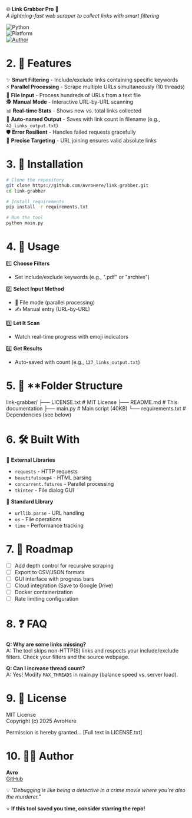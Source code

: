 
🌐 **Link Grabber Pro** 🔗  
*A lightning-fast web scraper to collect links with smart filtering*

![Python](https://img.shields.io/badge/Python-3.8+-blue?logo=python)  
![Platform](https://img.shields.io/badge/Platform-Windows%20|%20Linux%20|%20Mac-lightgrey)  
[![Author](https://img.shields.io/badge/Author-AvroHere-green?logo=github)](https://github.com/AvroHere)

# 2. 🧩 **Features**
✨ **Smart Filtering** - Include/exclude links containing specific keywords  
⚡ **Parallel Processing** - Scrape multiple URLs simultaneously (10 threads)  
📂 **File Input** - Process hundreds of URLs from a text file  
🕵️ **Manual Mode** - Interactive URL-by-URL scanning  
📊 **Real-time Stats** - Shows new vs. total links collected  
💾 **Auto-named Output** - Saves with link count in filename (e.g., `42_links_output.txt`)  
🛡️ **Error Resilient** - Handles failed requests gracefully  
🎯 **Precise Targeting** - URL joining ensures valid absolute links

# 3. 💾 **Installation**
```bash
# Clone the repository
git clone https://github.com/AvroHere/link-grabber.git
cd link-grabber

# Install requirements
pip install -r requirements.txt

# Run the tool
python main.py
```

# 4. 🧠 **Usage**
1️⃣ **Choose Filters**  
   - Set include/exclude keywords (e.g., ".pdf" or "archive")  
   
2️⃣ **Select Input Method**  
   - 📄 File mode (parallel processing)  
   - ✍️ Manual entry (URL-by-URL)  

3️⃣ **Let It Scan**  
   - Watch real-time progress with emoji indicators  

4️⃣ **Get Results**  
   - Auto-saved with count (e.g., `127_links_output.txt`)


# 5. 📁 **Folder Structure
link-grabber/
├── LICENSE.txt       # MIT License
├── README.md         # This documentation
├── main.py           # Main script (40KB)
└── requirements.txt  # Dependencies (see below)

# 6. 🛠 **Built With**
🔹 **External Libraries**  
- `requests` - HTTP requests  
- `beautifulsoup4` - HTML parsing  
- `concurrent.futures` - Parallel processing  
- `tkinter` - File dialog GUI  

🔹 **Standard Library**  
- `urllib.parse` - URL handling  
- `os` - File operations  
- `time` - Performance tracking

# 7. 🚧 **Roadmap**
- [ ] Add depth control for recursive scraping  
- [ ] Export to CSV/JSON formats  
- [ ] GUI interface with progress bars  
- [ ] Cloud integration (Save to Google Drive)  
- [ ] Docker containerization  
- [ ] Rate limiting configuration

# 8. ❓ **FAQ**
**Q: Why are some links missing?**  
A: The tool skips non-HTTP(S) links and respects your include/exclude filters. Check your filters and the source webpage.

**Q: Can I increase thread count?**  
A: Yes! Modify `MAX_THREADS` in main.py (balance speed vs. server load).


# 9. 📄 **License**
MIT License  
Copyright (c) 2025 AvroHere  

Permission is hereby granted... [Full text in LICENSE.txt]


# 10. 👨‍💻 **Author**
**Avro**  
[GitHub](https://github.com/AvroHere) 

💡 *"Debugging is like being a detective in a crime movie where you're also the murderer."*  

⭐ **If this tool saved you time, consider starring the repo!**

